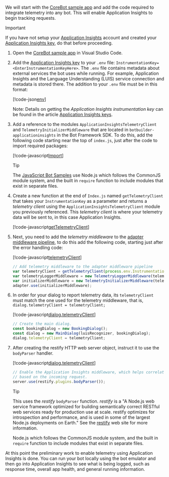 
We will start with the [CoreBot sample app](https://aka.ms/js-core-sample) and add the code required to integrate telemetry into any bot. This will enable Application Insights to begin tracking requests.

> [!IMPORTANT]
> If you have not setup your [Application Insights](https://aka.ms/appinsights-overview) account and created your [Application Insights key](../bot-service-resources-app-insights-keys.md), do that before proceeding.

1. Open the [CoreBot sample app](https://aka.ms/js-core-sample) in Visual Studio Code.

2. Add the [Application Insights key](../bot-service-resources-app-insights-keys.md) to your `.env` file: `InstrumentationKey=<EnterInstrumentationKeyHere>`. The `.env` file contains metadata about external services the bot uses while running. For example, Application Insights and the Language Understanding (LUIS) service connection and metadata is stored there. The addition to your `.env` file must be in this format:

    [!code-json[env](~/../botbuilder-samples/samples/javascript_nodejs/21.corebot-app-insights/.env?range=1-6&highlight=6)]


    <!-- This is the code block that the code snippet link should point to:
    ```json
    MicrosoftAppId=
    MicrosoftAppPassword=
    LuisAppId=
    LuisAPIKey=
    LuisAPIHostName=
    InstrumentationKey=
    ```
    -->
    
    Note: Details on getting the _Application Insights instrumentation key_ can be found in the article [Application Insights keys](../bot-service-resources-app-insights-keys.md).

3. Add a reference to the modules `ApplicationInsightsTelemetryClient` and `TelemetryInitializerMiddleware`  that are located in `botbuilder-applicationinsights` in the Bot Framework SDK. To do this, add the following code starting near the top of `index.js`, just after the code to import required packages:

    [!code-javascript[Import](~/../botbuilder-samples/samples/javascript_nodejs/21.corebot-app-insights/index.js?range=10-12)]


    <!-- This is the code block that the code snippet link should point to:
    ```javascript
    // Import required services for bot telemetry
    const { ApplicationInsightsTelemetryClient, TelemetryInitializerMiddleware } = require('botbuilder-applicationinsights');
    const { TelemetryLoggerMiddleware } = require('botbuilder-core');
    ```
    -->

    > [!TIP]
    > The [JavaScript Bot Samples](https://github.com/microsoft/BotBuilder-Samples/tree/master/samples/javascript_nodejs) use Node.js which follows the CommonJS module system, and the built in `require` function to include modules that exist in separate files. 

4. Create a new function at the end of `Index.js` named `getTelemetryClient` that takes your `InstrumentationKey` as a parameter and returns a _telemetry client_ using the `ApplicationInsightsTelemetryClient` module you previously referenced. This  _telemetry client_ is where your telemetry data will be sent to, in this case Application Insights.

    [!code-javascript[getTelemetryClient](~/../botbuilder-samples/samples/javascript_nodejs/21.corebot-app-insights/index.js?range=98-104)]

    <!-- This is the code block that the code snippet link should point to:
    ```javascript
    // Creates a new TelemetryClient based on a instrumentation key
    function getTelemetryClient(instrumentationKey) {
        if (instrumentationKey) {
            return new ApplicationInsightsTelemetryClient(instrumentationKey);
        }
        return new NullTelemetryClient();
    }
    ```
    --->

5. Next, you need to add the _telemetry middleware_ to the [adapter middleware pipeline](https://docs.microsoft.com/azure/bot-service/bot-builder-concept-middleware?view=azure-bot-service-4.0#the-bot-middleware-pipeline), to do this add the following code, starting just after the error handling code:  

    <!-- This level of detail may be too much:
        - The first step is to create a new telemetry client, in this case you are using Application Insights as the telemetry client using the module `ApplicationInsightsTelemetryClient` referenced in the previous step. This line of code will call the function `getTelemetryClient` that you will soon create, passing in the Application Insights key and that function will return a new telemetry client: `var telemetryClient = getTelemetryClient(process.env.InstrumentationKey);`. 
        - You will pass the telemetry client you just created to the `TelemetryLoggerMiddleware` function: `var telemetryLoggerMiddleware = new TelemetryLoggerMiddleware(telemetryClient, true);` which creates a TelemetryLoggerMiddleware object that you will use to create
        - 
    -->


    [!code-javascript[telemetryClient](~/../botbuilder-samples/samples/javascript_nodejs/21.corebot-app-insights/index.js?range=48-52)]


    <!-- TODO: Comment out this code block once the code snippet link is validated. --->
    ```javascript
    // Add telemetry middleware to the adapter middleware pipeline
    var telemetryClient = getTelemetryClient(process.env.InstrumentationKey);
    var telemetryLoggerMiddleware = new TelemetryLoggerMiddleware(telemetryClient, true);
    var initializerMiddleware = new TelemetryInitializerMiddleware(telemetryLoggerMiddleware, true);
    adapter.use(initializerMiddleware);
    ```

6. In order for your dialog to report telemetry data, its `telemetryClient` must match the one used for the telemetry middleware, that is, `dialog.telemetryClient = telemetryClient;`

    [!code-javascript[dialog.telemetryClient](~/../botbuilder-samples/samples/javascript_nodejs/21.corebot-app-insights/index.js?range=70-73&highlight=73)]

    <!-- TODO: Comment out this code block once the code snippet link is validated. --->
    ```javascript
    // Create the main dialog.
    const bookingDialog = new BookingDialog();
    const dialog = new MainDialog(luisRecognizer, bookingDialog);
    dialog.telemetryClient = telemetryClient;
    ```

7.  After creating the restify HTTP web server object, instruct it to use the `bodyParser` handler. <!--Need better/more detail-->

    [!code-javascript[dialog.telemetryClient](~/../botbuilder-samples/samples/javascript_nodejs/21.corebot-app-insights/index.js?range=80-82)]


    <!-- TODO: Comment out this code block once the code snippet link is validated. --->
    ```javascript
    // Enable the Application Insights middleware, which helps correlate all activity
    // based on the incoming request.
    server.use(restify.plugins.bodyParser());
    ```

    > [!TIP]
    > This uses the _restify_ `bodyParser` function. _restify_ is a "A Node.js web service framework optimized for building semantically correct RESTful web services ready for production use at scale. restify optimizes for introspection and performance, and is used in some of the largest Node.js deployments on Earth." See the [restify](http://restify.com) web site for more information.
    
    
    Node.js which follows the CommonJS module system, and the built in `require` function to include modules that exist in separate files. 

At this point the preliminary work to enable telemetry using Application Insights is done.  You can run your bot locally using the bot emulator and then go into Application Insights to see what is being logged, such as response time, overall app health, and general running information. 
